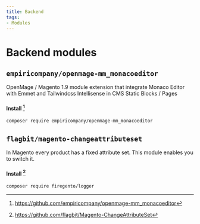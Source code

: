 ```yaml
---
title: Backend
tags:
- Modules
---
```


# Backend modules

## `empiricompany/openmage-mm_monacoeditor`
OpenMage / Magento 1.9 module extension that integrate Monaco Editor with Emmet and Tailwindcss Intellisense in CMS Static Blocks / Pages

#### Install [^1]
```bash
composer require empiricompany/openmage-mm_monacoeditor
```

[^1]: https://github.com/empiricompany/openmage-mm_monacoeditor

## `flagbit/magento-changeattributeset`
In Magento every product has a fixed attribute set. This module enables you to switch it.

#### Install [^2]
```bash
composer require firegento/logger
```

[^1]: https://github.com/empiricompany/openmage-mm_monacoeditor
[^2]: https://github.com/flagbit/Magento-ChangeAttributeSet
